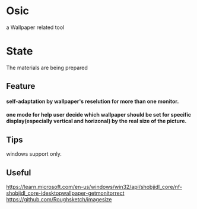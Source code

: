 # Osic
a Wallpaper related tool

# State
The materials are being prepared


## Feature
#### self-adaptation by wallpaper's reselution for more than one monitor.  
#### one mode for help user decide which wallpaper should be set for specific display(especially vertical and horizonal) by the real size of the picture.


## Tips
windows support only.


## Useful
https://learn.microsoft.com/en-us/windows/win32/api/shobjidl_core/nf-shobjidl_core-idesktopwallpaper-getmonitorrect
https://github.com/Roughsketch/imagesize
